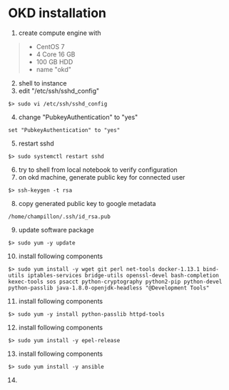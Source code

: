 # OKD installation
1. create compute engine with
> - CentOS 7
> - 4 Core 16 GB
> - 100 GB HDD
> - name "okd"
2. shell to instance
3. edit "/etc/ssh/sshd_config"
```
$> sudo vi /etc/ssh/sshd_config
```
4. change "PubkeyAuthentication" to "yes"
```
set "PubkeyAuthentication" to "yes"
```
5. restart sshd
```
$> sudo systemctl restart sshd
```
6. try to shell from local notebook to verify configuration
7. on okd machine, generate public key for connected user
```
$> ssh-keygen -t rsa
```
8. copy generated public key to google metadata
```
/home/champillon/.ssh/id_rsa.pub
```
9. update software package
```
$> sudo yum -y update
```
10. install following components
```
$> sudo yum install -y wget git perl net-tools docker-1.13.1 bind-utils iptables-services bridge-utils openssl-devel bash-completion kexec-tools sos psacct python-cryptography python2-pip python-devel python-passlib java-1.8.0-openjdk-headless "@Development Tools"
```
11. install following components
```
$> sudo yum -y install python-passlib httpd-tools
```
12. install following components
```
$> sudo yum install -y epel-release
```
13. install following components
```
$> sudo yum install -y ansible
```
14. 

